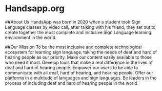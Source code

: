 # Handsapp.org
##About Us
HandsApp was born in 2020 when a student took Sign Language classes by video call, after talking with his friend, they set out to create together the most complete and inclusive Sign Language learning environment in the world.

##Our Mission
To be the most inclusive and complete technological ecosystem for learning sign language, taking the needs of deaf and hard of hearing people as our priority.
Make our content easily available to those who need it most.
Develop tools that make a real difference in the lives of deaf and hard of hearing people.
Empower our users to be able to communicate with all deaf, hard of hearing, and hearing people.
Offer our platforms in a multitude of languages and sign languages.
Be leaders in the process of including deaf and hard of hearing people in the world.
